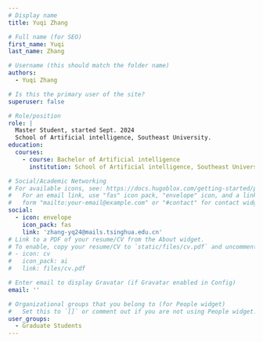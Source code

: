 ```yaml
---
# Display name
title: Yuqi Zhang

# Full name (for SEO)
first_name: Yuqi
last_name: Zhang

# Username (this should match the folder name)
authors:
  - Yuqi Zhang

# Is this the primary user of the site?
superuser: false

# Role/position
role: | 
  Master Student, started Sept. 2024
  School of Artificial intelligence, Southeast University.
education:
  courses:
    - course: Bachelor of Artificial intelligence 
      institution: School of Artificial intelligence, Southeast University

# Social/Academic Networking
# For available icons, see: https://docs.hugoblox.com/getting-started/page-builder/#icons
#   For an email link, use "fas" icon pack, "envelope" icon, and a link in the
#   form "mailto:your-email@example.com" or "#contact" for contact widget.
social:
  - icon: envelope
    icon_pack: fas
    link: 'zhang-yq24@mails.tsinghua.edu.cn'
# Link to a PDF of your resume/CV from the About widget.
# To enable, copy your resume/CV to `static/files/cv.pdf` and uncomment the lines below.
# - icon: cv
#   icon_pack: ai
#   link: files/cv.pdf

# Enter email to display Gravatar (if Gravatar enabled in Config)
email: ''

# Organizational groups that you belong to (for People widget)
#   Set this to `[]` or comment out if you are not using People widget.
user_groups:
  - Graduate Students
---
```


